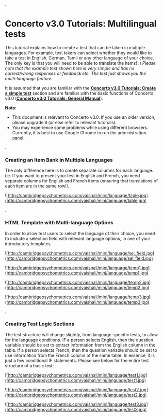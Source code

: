 .
# Concerto v3.0 Tutorials: Multilingual tests #

This tutorial explains how to create a test that can be taken in multiple languages. For example, test takers can select whether they would like to take a test in English, German, Tamil or any other language of your choice. The only key is that you will need to be able to translate the items! :) _Please note that the example test shown here is very simple and has no correct/wrong responses or feedback etc. The test just shows you the multi-language feature._

It is assumed that you are familiar with the **[Concerto v3.0 Tutorials: Create a simple test](http://code.google.com/p/concerto-platform/wiki/Concerto3SimpleTest)** section and are familiar with the basic functions of Concerto v3.0 (**[Concerto v3.0 Tutorials: General Manual](http://code.google.com/p/concerto-platform/wiki/Concerto3Tabs)**).

**Note:**
  * This document is relevant to Concerto v3.0. If you use an older version, please upgrade it (or else refer to relevant tutorials).
  * You may experience some problems while using different browsers. Currently, it is best to use Google Chrome to run the administration panel.

.

### Creating an Item Bank in Multiple Languages ###
The only difference here is to create separate columns for each language. i.e. If you want to present your test in English and French, you need separate columns for English and French items (ensuring that translations of each item are in the same row!).

![http://cambridgepsychometrics.com/vaishali/mini/language/table.jpg](http://cambridgepsychometrics.com/vaishali/mini/language/table.jpg)

.

### HTML Template with Multi-language Options ###

In order to allow test users to select the language of their choice, you need to include a selection field with relevant language options, in one of your introductory templates.

![http://cambridgepsychometrics.com/vaishali/mini/language/sel_field.jpg](http://cambridgepsychometrics.com/vaishali/mini/language/sel_field.jpg)

![http://cambridgepsychometrics.com/vaishali/mini/language/temp1.jpg](http://cambridgepsychometrics.com/vaishali/mini/language/temp1.jpg)

![http://cambridgepsychometrics.com/vaishali/mini/language/temp2.jpg](http://cambridgepsychometrics.com/vaishali/mini/language/temp2.jpg)

![http://cambridgepsychometrics.com/vaishali/mini/language/temp3.jpg](http://cambridgepsychometrics.com/vaishali/mini/language/temp3.jpg)

.

### Creating Test Logic Sections ###

The test structure will change slightly, from language-specific tests, to allow for the language conditions. IF a person selects English, then the question variable should be set to extract information from the English column in the table. If a person selects French, then the question variable should be set to use information from the French column of the same table. In essence, it is just a few conditional IF statements. Please see below for the entire test structure of a basic test:

![http://cambridgepsychometrics.com/vaishali/mini/language/test1.jpg](http://cambridgepsychometrics.com/vaishali/mini/language/test1.jpg)

![http://cambridgepsychometrics.com/vaishali/mini/language/test2.jpg](http://cambridgepsychometrics.com/vaishali/mini/language/test2.jpg)

![http://cambridgepsychometrics.com/vaishali/mini/language/test3.jpg](http://cambridgepsychometrics.com/vaishali/mini/language/test3.jpg)